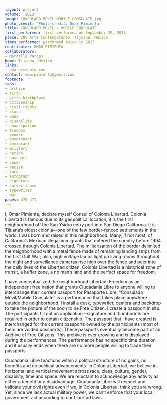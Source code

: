 ```yaml
---
layout: project
volume: '2013'
image: CONSULADO_MOVIL-MOBILE_CONSULATE.jpg
photo_credit: 'Photo credit: Omar Pimienta'
title: CONSULADO MOVIL / MOBILE CONSULATE
first_performed: first performed on September 29, 2013
place: 206 Arte Contemporáneo, Tijuana, Mexico
times_performed: performed twice in 2013
contributor: OMAR PIMIENTA
collaborators:
- Marcella Vargas
home: Tijuana, Mexico
links:
- omarpimienta.com
contact: omarpimienta@gmail.com
footnote: ''
tags:
- archive
- birth
- birth birthplace
- citizenship
- civil rights
- class
- Dada
- disability
- emancipation
- freedom
- gender
- government
- immigrant
- military
- nation
- passport
- power
- racism
- race
- autograph
- signature
- surveillance
- typewriter
- war
pages: 470-471
---
```


I, Omar Pimienta, declare  myself Consul of Colonia Libertad. Colonia Libertad is famous due to its geopolitical location; it is the first neighborhood off the San Ysidro entry port into San Diego California. It is Tijuana’s oldest colonia—one of the few border-fenced settlements in the world. I was born and raised in this neighborhood. Many, if not most, of California’s Mexican illegal immigrants that entered the country before 1994 crossed through Colonia Libertad. The militarization of the border delimited the neighborhood with a metal fence made of remaining landing strips from the first Gulf War; also, high voltage lamps light up living rooms throughout the night and surveillance cameras rise high over the fence and peer into the daily lives of the Libertad citizen. Colonia Libertad is a historical zone of transit, a buffer zone, a no man’s land and the perfect space for freedom.

I have conceptualized the neighborhood Libertad: Freedom as an independent free nation that grants Ciudadanía Libre to anyone willing to interchange their current passport for Pasaporte Libre. “Consulado Móvil/Mobile Consulate” is a performance that takes place anywhere outside the neighborhood. I install a desk, typewriter, camera and backdrop to take the picture of the soon to be Free Citizen. I create a passport in situ. The participants fill out an application—signature and thumbprints are required in order to obtain citizenship. The passport that I have created is interchanged for the current passports owned by the participants (most of them are voided passports). These passports eventually become part of an Archive of Free Citizens. This archive is ever growing and is displayed during the performances. The performance has no specific time duration and it usually ends when there are no more people willing to trade their passports.

Ciudadanía Libre functions within a political structure of no gains, no benefits and no political advancements. In Colonia Libertad, we believe in horizontal and vertical movement across race, class, culture, gender, disability, time and space. We are reluctant to acknowledge any activity as either a benefit or a disadvantage. Ciudadanía Libre will respect and validate your civil rights even if we, in Colonia Libertad, think you are wrong. Yet, since we lack actual military power, we can’t enforce that your local government act according to our Libertad laws.

